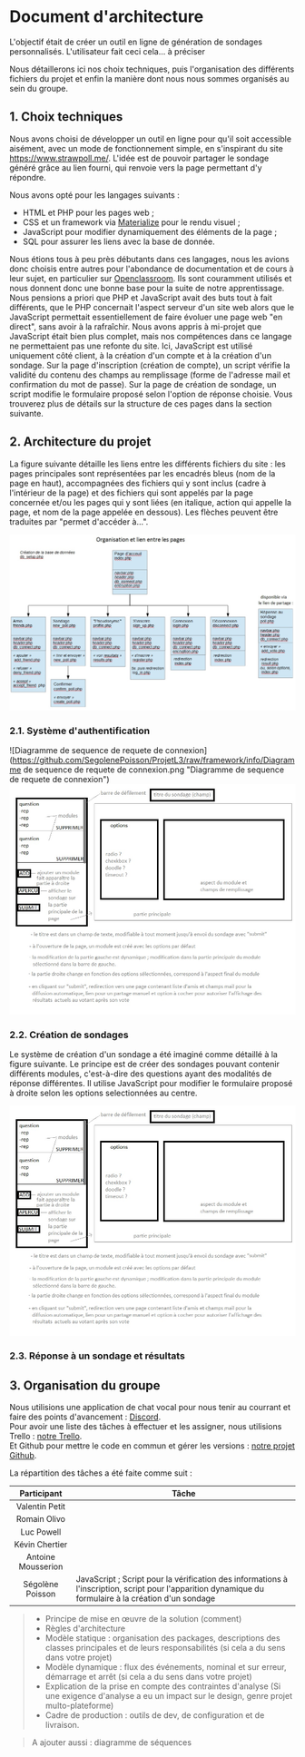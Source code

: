 # Document d'architecture
L'objectif était de créer un outil en ligne de génération de sondages personnalisés. L'utilisateur fait ceci cela... à préciser

Nous détaillerons ici nos choix techniques, puis l'organisation des différents fichiers du projet et enfin la manière dont nous nous sommes organisés au sein du groupe.
## 1. Choix techniques
Nous avons choisi de développer un outil en ligne pour qu'il soit accessible aisément, avec un mode de fonctionnement simple, en s'inspirant du site <https://www.strawpoll.me/>. L'idée est de pouvoir partager le sondage généré grâce au lien fourni, qui renvoie vers la page permettant d'y répondre.

Nous avons opté pour les langages suivants :  
- HTML et PHP pour les pages web ;  
- CSS et un framework via [Materialize](https://materializecss.com/) pour le rendu visuel ;  
- JavaScript pour modifier dynamiquement des éléments de la page ;  
- SQL pour assurer les liens avec la base de donnée.

Nous étions tous à peu près débutants dans ces langages, nous les avions donc choisis entre autres pour l'abondance de documentation et de cours à leur sujet, en particulier sur [Openclassroom](https://openclassrooms.com/). Ils sont couramment utilisés et nous donnent donc une bonne base pour la suite de notre apprentissage.
Nous pensions a priori que PHP et JavaScript avait des buts tout à fait différents, que le PHP concernait l'aspect serveur d'un site web alors que le JavaScript permettait essentiellement de faire évoluer une page web "en direct", sans avoir à la rafraîchir. Nous avons appris à mi-projet que JavaScript était bien plus complet, mais nos compétences dans ce langage ne permettaient pas une refonte du site. Ici, JavaScript est utilisé uniquement côté client, à la création d'un compte et à la création d'un sondage. Sur la page d'inscription (création de compte), un script vérifie la validité du contenu des champs au remplissage (forme de l'adresse mail et confirmation du mot de passe). Sur la page de création de sondage, un script modifie le formulaire proposé selon l'option de réponse choisie. Vous trouverez plus de détails sur la structure de ces pages dans la section suivante.
## 2. Architecture du projet
La figure suivante détaille les liens entre les différents fichiers du site : les pages principales sont représentées par les encadrés bleus (nom de la page en haut), accompagnées des fichiers qui y sont inclus (cadre à l'intérieur de la page) et des fichiers qui sont appelés par la page concernée et/ou les pages qui y sont liées (en italique, action qui appelle la page, et nom de la page appelée en dessous). Les flèches peuvent être traduites par "permet d'accéder à...".

![Schéma des liens entre les pages](https://github.com/SegolenePoisson/ProjetL3/raw/framework/info/liens_pages.jpg "Schéma des liens entre les pages")
### 2.1. Système d'authentification
![Diagramme de sequence de requete de connexion](https://github.com/SegolenePoisson/ProjetL3/raw/framework/info/Diagramme de sequence de requete de connexion.png "Diagramme de sequence de requete de connexion")
![Structure de la page de création d'un sondage](https://github.com/SegolenePoisson/ProjetL3/raw/framework/info/poll_modulaire.jpg "Structure de la page de création d'un sondage")

### 2.2. Création de sondages
Le système de création d'un sondage a été imaginé comme détaillé à la figure suivante. Le principe est de créer des sondages pouvant contenir différents modules, c'est-à-dire des questions ayant des modalités de réponse différentes. Il utilise JavaScript pour modifier le formulaire proposé à droite selon les options selectionnées au centre.

![Structure de la page de création d'un sondage](https://github.com/SegolenePoisson/ProjetL3/raw/framework/info/poll_modulaire.jpg "Structure de la page de création d'un sondage")
### 2.3. Réponse à un sondage et résultats

## 3. Organisation du groupe
Nous utilisions une application de chat vocal pour nous tenir au courrant et faire des points d'avancement : [Discord](https://discordapp.com/).  
Pour avoir une liste des tâches à effectuer et les assigner, nous utilisions Trello : [notre Trello](https://trello.com/b/PUTqpnMR/woui).  
Et Github pour mettre le code en commun et gérer les versions : [notre projet Github](https://github.com/SegolenePoisson/ProjetL3/).

La répartition des tâches a été faite comme suit :

Participant | Tâche
:---: | ---
Valentin Petit |  
Romain Olivo | 
Luc Powell | 
Kévin Chertier | 
Antoine Mousserion | 
Ségolène Poisson | JavaScript ; Script pour la vérification des informations à l'inscription, script pour l'apparition dynamique du formulaire à la création d'un sondage

>- Principe de mise en œuvre de la solution (comment)
>- Règles d'architecture
>- Modèle statique : organisation des packages, descriptions des classes principales et de leurs responsabilités (si cela a du sens dans votre projet)
>- Modèle dynamique : flux des événements, nominal et sur erreur, démarrage et arrêt (si cela a du sens dans votre projet)
>- Explication de la prise en compte des contraintes d'analyse (Si une exigence d'analyse a eu un impact sur le design, genre projet multo-plateforme)
>- Cadre de production : outils de dev, de configuration et de livraison.

>A ajouter aussi : diagramme de séquences
